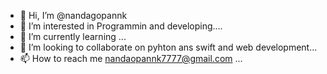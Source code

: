 - 👋 Hi, I’m @nandagopannk
- 👀 I’m interested in Programmin and developing....
- 🌱 I’m currently learning ...
- 💞️ I’m looking to collaborate on pyhton ans swift and web development...
- 📫 How to reach me nandaopannk7777@gmail.com ...

<!---
nandagopannk/nandagopannk is a ✨ special ✨ repository because its `README.md` (this file) appears on your GitHub profile.
You can click the Preview link to take a look at your changes.
--->
